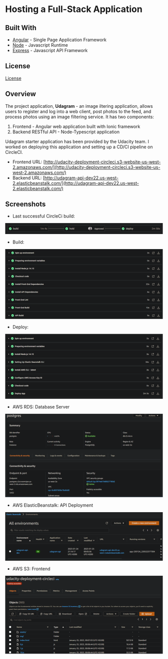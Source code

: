 # Hosting a Full-Stack Application

## Built With

- [Angular](https://angular.io/) - Single Page Application Framework
- [Node](https://nodejs.org) - Javascript Runtime
- [Express](https://expressjs.com/) - Javascript API Framework

## License

[License](LICENSE.txt)

## Overview

The project application, **Udagram** - an image iltering application, allows users to register and log into a web client, post photos to the feed, and process photos using an image filtering service. It has two components:

1. Frontend - Angular web application built with Ionic framework
2. Backend RESTful API - Node-Typescript application

Udagram starter application has been provided by the Udacity team. I worked on deploying this application and setting up a CD/CI pipeline on CircleCI.

* Frontend URL: [http://udacity-deployment-circleci.s3-website-us-west-2.amazonaws.com/](http://udacity-deployment-circleci.s3-website-us-west-2.amazonaws.com/)
* Backend URL:  [http://udagram-api-dev22.us-west-2.elasticbeanstalk.com/](http://udagram-api-dev22.us-west-2.elasticbeanstalk.com/)

## Screenshots

* Last successful CircleCi build:

![](images/circleci_workflow.png)

* Build:

![](images/circleci_build.png)

* Deploy:

![](images/circleci_deploy.png)

* AWS RDS: Database Server

![](images/rds.png)

* AWS ElasticBeanstalk: API Deployment

![](images/eb.png)

* AWS S3: Frontend

![](images/buckets_UI.png)

